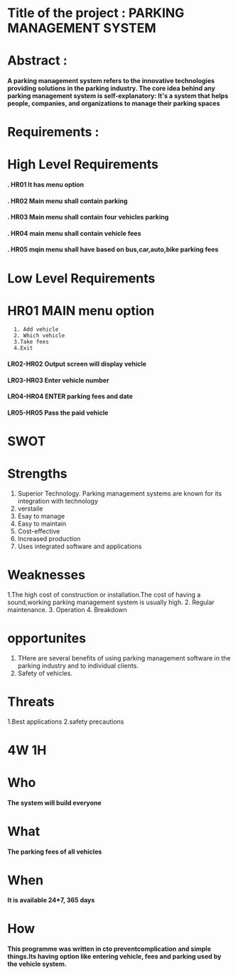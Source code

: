 # Title of the project : PARKING MANAGEMENT SYSTEM
# Abstract :
#### A parking management system refers to the innovative technologies providing solutions in the parking industry. The core idea behind any parking management system is self-explanatory: It's a system that helps people, companies, and organizations to manage their parking spaces
# Requirements :
# High Level Requirements
#### . HR01 It has menu option
#### . HR02 Main menu shall contain  parking
#### . HR03 Main menu shall contain four vehicles parking
#### . HR04 main menu shall contain vehicle fees
#### . HR05 mqin menu shall have based on  bus,car,auto,bike parking fees
# Low Level Requirements
# HR01 MAIN menu option
      1. Add vehicle
      2. Which vehicle
      3.Take fees
      4.Exit
#### LR02-HR02 Output screen will display vehicle
#### LR03-HR03 Enter vehicle number
#### LR04-HR04 ENTER parking fees and date 
#### LR05-HR05 Pass the paid vehicle
# SWOT
# Strengths
 1. Superior Technology. Parking management systems are known for its integration with technology
 2. verstaile
 3. Esay to manage
 4. Easy to maintain
 5. Cost-effective
 6. Increased production
 7. Uses integrated software and applications
# Weaknesses
 1.The high cost of construction or installation.The cost of having a sound,working parking management system is usually high.
 2. Regular maintenance.
 3. Operation
 4. Breakdown
# opportunites
 1. THere are several benefits of using parking management software in the parking industry and to individual clients.
 2. Safety of vehicles.
# Threats
 1.Best applications
 2.safety precautions
 # 4W 1H
 # Who
 #### The system will build everyone
 # What
 #### The parking fees of all vehicles
 # When
 #### It is available 24*7, 365 days
 # How
 #### This programme was written in cto preventcomplication and simple things.Its having option like entering vehicle, fees and parking used by the vehicle system.
